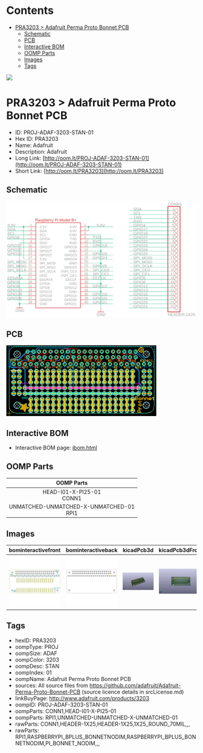 



Contents
========

* [PRA3203 > Adafruit Perma Proto Bonnet PCB](#pra3203--adafruit-perma-proto-bonnet-pcb)
	* [Schematic](#schematic)
	* [PCB](#pcb)
	* [Interactive BOM](#interactive-bom)
	* [OOMP Parts](#oomp-parts)
	* [Images](#images)
	* [Tags](#tags)
  
![][im]
# PRA3203 > Adafruit Perma Proto Bonnet PCB

- ID: PROJ-ADAF-3203-STAN-01
- Hex ID: PRA3203
- Name: Adafruit
- Description: Adafruit
- Long Link: [http://oom.lt/PROJ-ADAF-3203-STAN-01](http://oom.lt/PROJ-ADAF-3203-STAN-01)
- Short Link: [http://oom.lt/PRA3203](http://oom.lt/PRA3203)

## Schematic
  
[![schem](eagleSchemImage.png)](eagleSchemImage.png)
## PCB
  
[![pcb](eagleImage.png)](eagleImage.png)
## Interactive BOM

- Interactive BOM page: [ibom.html](https://htmlpreview.github.io/?https://github.com/oomlout/oomlout_OOMP_projects/blob/main/PROJ-ADAF-3203-STAN-01/kicad/bom/ibom.html)

## OOMP Parts
  

|OOMP Parts|
| :---: |
|HEAD-I01-X-PI25-01<BR>CONN1|
|UNMATCHED-UNMATCHED-X-UNMATCHED-01<BR>RPI1|

## Images
  
  

|bominteractivefront|bominteractiveback|kicadPcb3d|kicadPcb3dFront|kicadPcb3dBack|eagleImage|eagleSchemImage|pcbdraw|pcbdrawback|
| :---: | :---: | :---: | :---: | :---: | :---: | :---: | :---: | :---: |
|[![bominteractivefront](bomFront_140.png)](bomFront.png)|[![bominteractiveback](bomBack_140.png)](bomBack.png)|[![kicadPcb3d](kicadPcb3d_140.png)](kicadPcb3d.png)|[![kicadPcb3dFront](kicadPcb3dFront_140.png)](kicadPcb3dFront.png)|[![kicadPcb3dBack](kicadPcb3dBack_140.png)](kicadPcb3dBack.png)|[![eagleImage](eagleImage_140.png)](eagleImage.png)|[![eagleSchemImage](eagleSchemImage_140.png)](eagleSchemImage.png)|[![pcbdraw](pcbdraw_140.png)](pcbdraw.png)|[![pcbdrawback](pcbdrawBack_140.png)](pcbdrawBack.png)|

## Tags

- hexID: PRA3203
- oompType: PROJ
- oompSize: ADAF
- oompColor: 3203
- oompDesc: STAN
- oompIndex: 01
- oompName: Adafruit Perma Proto Bonnet PCB
- sources: All source files from https://github.com/adafruit/Adafruit-Perma-Proto-Bonnet-PCB (source licence details in srcLicense.md)
- linkBuyPage: http://www.adafruit.com/products/3203
- oompID: PROJ-ADAF-3203-STAN-01
- oompParts: CONN1,HEAD-I01-X-PI25-01
- oompParts: RPI1,UNMATCHED-UNMATCHED-X-UNMATCHED-01
- rawParts: CONN1,HEADER-1X25,HEADER-1X25,1X25_ROUND_70MIL,,,
- rawParts: RPI1,RASPBERRYPI_BPLUS_BONNETNODIM,RASPBERRYPI_BPLUS_BONNETNODIM,PI_BONNET_NODIM,,,



[im]: kicadPcb3d_450.png
